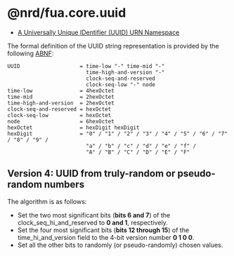 # @nrd/fua.core.uuid

- [A Universally Unique IDentifier (UUID) URN Namespace](https://tools.ietf.org/html/rfc4122)

The formal definition of the UUID string representation 
is provided by the following [ABNF](https://tools.ietf.org/html/rfc2234):

```
UUID                   = time-low "-" time-mid "-"
                         time-high-and-version "-"
                         clock-seq-and-reserved
                         clock-seq-low "-" node
time-low               = 4hexOctet
time-mid               = 2hexOctet
time-high-and-version  = 2hexOctet
clock-seq-and-reserved = hexOctet
clock-seq-low          = hexOctet
node                   = 6hexOctet
hexOctet               = hexDigit hexDigit
hexDigit               = "0" / "1" / "2" / "3" / "4" / "5" / "6" / "7" / "8" / "9" /
                         "a" / "b" / "c" / "d" / "e" / "f" /
                         "A" / "B" / "C" / "D" / "E" / "F"
```

## Version 4: UUID from truly-random or pseudo-random numbers

The algorithm is as follows:

- Set the two most significant bits (__bits 6 and 7__) of the
  clock_seq_hi_and_reserved to __0 and 1__, respectively.
- Set the four most significant bits (__bits 12 through 15__) of the
  time_hi_and_version field to the 4-bit version number __0 1 0 0__.
- Set all the other bits to randomly (or pseudo-randomly) chosen values.
